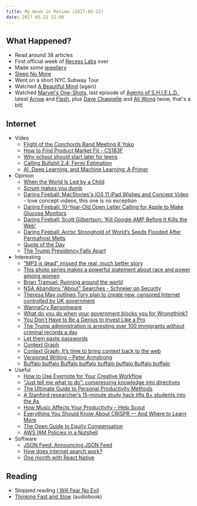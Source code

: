 ```yaml
---
title: My Week in Review (2017-05-22)
date: 2017-05-22 12:00
---
```


## What Happened?

- Read around 38 articles
- First official week of [Recess Labs](http://www.recess-labs.com/) over
- Made some [jewellery](https://www.instagram.com/p/BUZTNUsjUZB/)
- [Sleep No More](https://www.instagram.com/p/BUWlANGjR21/)
- Went on a short NYC Subway Tour
- Watched [A Beautiful Mind](https://trakt.tv/movies/a-beautiful-mind-2001) (again)
- Watched [Marvel's One-Shots](https://trakt.tv/search?query=marvel+one-shot), last episode of [Agents of S.H.I.E.L.D.](https://trakt.tv/shows/marvel-s-agents-of-s-h-i-e-l-d/seasons/4/episodes/22), latest [Arrow](https://trakt.tv/shows/arrow/seasons/5/episodes/21) and [Flash](https://trakt.tv/shows/the-flash-2014/seasons/3/episodes/21), plus [Dave Chappelle](https://trakt.tv/movies/dave-chappelle-the-age-of-spin-2017) and [Ali Wong](https://trakt.tv/movies/ali-wong-baby-cobra-2016) (wow, that's a bit)

## Internet

- Video
  - [Flight of the Conchords Band Meeting 8 Yoko](https://www.youtube.com/watch?v=sKoYmnTfSu4)
  - [How to Find Product Market Fit - CS183F](https://www.youtube.com/watch?v=_6pl5GG8RQ4)
  - [Why school should start later for teens](https://www.ted.com/talks/wendy_troxel_why_school_should_start_later_for_teens)
  - [Calling Bullshit 2.4: Fermi Estimation](https://www.youtube.com/watch?v=EMQd-AYb1fs)
  - [AI, Deep Learning, and Machine Learning: A Primer](http://a16z.com/2016/06/10/ai-deep-learning-machines/)
- Opinion
  - [When the World Is Led by a Child](https://www.nytimes.com/2017/05/15/opinion/trump-classified-data.html)
  - [Scrum makes you dumb](https://www.linkedin.com/pulse/scrum-makes-you-dumb-daniel-jones)
  - [Daring Fireball: MacStories's iOS 11 iPad Wishes and Concept Video](https://daringfireball.net/linked/2017/05/20/macstories-ios-11-concept) - love concept videos, this one is no exception
  - [Daring Fireball: 10-Year-Old Open Letter Calling for Apple to Make Glucose Monitors](https://daringfireball.net/linked/2017/05/20/open-letter-apple-glucose)
  - [Daring Fireball: Scott Gilbertson: 'Kill Google AMP Before It Kills the Web'](https://daringfireball.net/linked/2017/05/20/gilbertson-amp)
  - [Daring Fireball: Arctic Stronghold of World’s Seeds Flooded After Permafrost Melts](https://daringfireball.net/linked/2017/05/20/global-seed-vault)
  - [Quote of the Day](http://herdingcats.typepad.com/my_weblog/2017/05/quote-of-the-day-4.html)
  - [The Trump Presidency Falls Apart](https://www.theatlantic.com/politics/archive/2017/05/all-the-kings-men/526980/)
- Interesting
  - [“MP3 is dead” missed the real, much better story](https://marco.org/2017/05/15/mp3-isnt-dead)
  - [This photo series makes a powerful statement about race and power among women](https://mic.com/articles/177195/these-three-pictures-make-a-powerful-statement-about-race-and-power-among-women)
  - [Brian Tramuel: Running around the world](https://blog.gyrosco.pe/brian-tramuel-running-around-the-world-74b2fa839cd9?gi=da44b99501e6)
  - [NSA Abandons "About" Searches - Schneier on Security](https://www.schneier.com/blog/archives/2017/05/nsa_abandons_ab.html)
  - [Theresa May outlines Tory plan to create new, censored Internet controlled by UK government](https://www.privateinternetaccess.com/blog/2017/05/theresa-may-outlines-tory-plan-create-new-censored-internet-controlled-uk-government/)
  - [WannaCry Ransomware](https://www.schneier.com/blog/archives/2017/05/wannacry_ransom.html)
  - [What do you do when your government blocks you for Wrongthink?](https://www.privateinternetaccess.com/blog/2017/05/what-do-you-do-when-you-realize-your-government-has-blocked-you-for-wrongthink/)
  - [You Don’t Have to Be a Genius to Invest Like a Pro](https://www.youneedabudget.com/you-dont-have-to-be-a-genius-to-invest-like-a-pro/)
  - [The Trump administration is arresting over 100 immigrants without criminal records a day](https://www.vox.com/policy-and-politics/2017/5/18/15654958/trump-immigration-arrests)
  - [Let them paste passwords](https://www.ncsc.gov.uk/blog-post/let-them-paste-passwords)
  - [Context Graph](https://wiki.mozilla.org/Context_Graph)
  - [Context Graph: It’s time to bring context back to the web](https://medium.com/firefox-context-graph/context-graph-its-time-to-bring-context-back-to-the-web-a7542fe45cf3)
  - [Versioned Writing – Peter Armstrong](https://medium.com/@peterarmstrong/versioned-writing-e8b08920de4f)
  - [Buffalo buffalo Buffalo buffalo buffalo buffalo Buffalo buffalo](https://en.wikipedia.org/wiki/Buffalo_buffalo_Buffalo_buffalo_buffalo_buffalo_Buffalo_buffalo)
- Useful
  - [How to Use Evernote for Your Creative Workflow](https://praxis.fortelabs.co/how-to-use-evernote-for-your-creative-workflow-f048f0aa3ed1)
  - [“Just tell me what to do”: compressing knowledge into directives](https://sivers.org/2do)
  - [The Ultimate Guide to Personal Productivity Methods](https://blog.todoist.com/2015/11/30/ultimate-guide-personal-productivity-methods/)
  - [A Stanford researcher’s 15-minute study hack lifts B+ students into the As](https://qz.com/978273/a-stanford-professors-15-minute-study-hack-improves-test-grades-by-a-third-of-a-grade/)
  - [How Music Affects Your Productivity – Help Scout](https://medium.com/help-scout/how-music-affects-your-productivity-42a6dfa6fdfe)
  - [Everything You Should Know About CRISPR — And Where to Learn More](https://medium.com/startup-grind/a-primer-on-crispr-and-how-to-learn-more-c1b4ca7159f6)
  - [The Open Guide to Equity Compensation](https://github.com/jlevy/og-equity-compensation)
  - [AWS IAM Policies in a Nutshell](http://start.jcolemorrison.com/aws-iam-policies-in-a-nutshell/)
- Software
  - [JSON Feed: Announcing JSON Feed](https://jsonfeed.org/2017/05/17/announcing_json_feed)
  - [How does internet search work?](https://www.privacore.com/2017/03/26/how-does-internet-search-work/)
  - [One month with React Native](https://www.whitesmith.co/one-month-with-react-native/)

## Reading

- Stopped reading [I Will Fear No Evil](https://www.goodreads.com/book/show/175325.I_Will_Fear_No_Evil)
- [Thinking Fast and Slow](https://www.goodreads.com/book/show/11468377-thinking-fast-and-slow) (audiobook)
